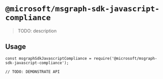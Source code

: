 # `@microsoft/msgraph-sdk-javascript-compliance`

> TODO: description

## Usage

```
const msgraphSdkJavascriptCompliance = require('@microsoft/msgraph-sdk-javascript-compliance');

// TODO: DEMONSTRATE API
```
